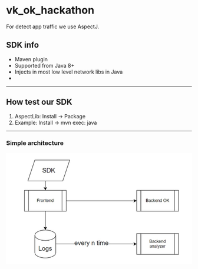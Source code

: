 # vk_ok_hackathon

For detect app traffic we use AspectJ. 

## SDK info
- Maven plugin
- Supported from Java 8+
- Injects in most low level network libs in Java
- 

____
## How test our SDK

1) AspectLib: Install -> Package
2) Example: Install -> mvn exec: java
____

### Simple architecture
![architecture.jpg](docs%2Farchitecture.jpg)